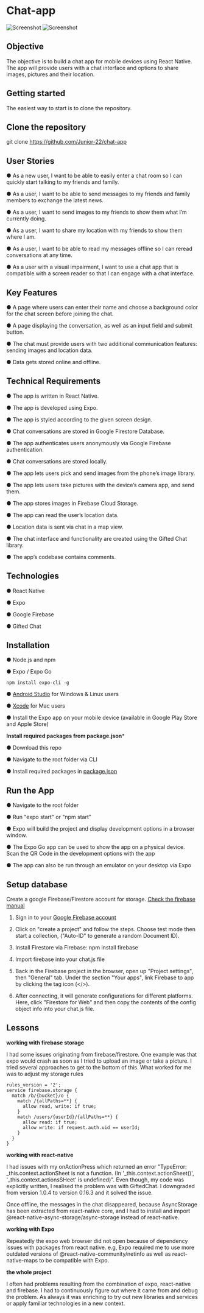 # Chat-app

![Screenshot](screenshot1.png)
![Screenshot](screenshot2.png)

## Objective

The objective is to build a chat app for mobile devices using React Native. The app will provide users with a chat interface and options to share images, pictures and their location.


## Getting started
The easiest way to start is to clone the repository.


## Clone the repository

git clone https://github.com/Junior-22/chat-app


## User Stories

● As a new user, I want to be able to easily enter a chat room so I can quickly start talking to my
friends and family.

● As a user, I want to be able to send messages to my friends and family members to exchange
the latest news.

● As a user, I want to send images to my friends to show them what I’m currently doing.

● As a user, I want to share my location with my friends to show them where I am.

● As a user, I want to be able to read my messages offline so I can reread conversations at any
time.

● As a user with a visual impairment, I want to use a chat app that is compatible with a screen
reader so that I can engage with a chat interface.


## Key Features

● A page where users can enter their name and choose a background color for the chat screen
before joining the chat.

● A page displaying the conversation, as well as an input field and submit button.

● The chat must provide users with two additional communication features: sending images
and location data.

● Data gets stored online and offline.


## Technical Requirements

● The app is written in React Native.

● The app is developed using Expo.

● The app is styled according to the given screen design.

● Chat conversations are stored in Google Firestore Database.

● The app authenticates users anonymously via Google Firebase authentication.

● Chat conversations are stored locally.

● The app lets users pick and send images from the phone’s image library.

● The app lets users take pictures with the device’s camera app, and send them.

● The app stores images in Firebase Cloud Storage.

● The app can read the user’s location data.

● Location data is sent via chat in a map view.

● The chat interface and functionality are created using the Gifted Chat library.

● The app’s codebase contains comments.


## Technologies

● React Native

● Expo

● Google Firebase

● Gifted Chat


## Installation

● Node.js and npm

● Expo / Expo Go

    npm install expo-cli -g

● [Android Studio](https://developer.android.com/studio) for Windows & Linux users

● [Xcode](https://developer.apple.com/xcode/) for Mac users

● Install the Expo app on your mobile device (available in Google Play Store and Apple Store)


**Install required packages from package.json***

● Download this repo

● Navigate to the root folder via CLI

● Install required packages in [package.json](https://github.com/Junior-22/chat-app/blob/main/package.json)


## Run the App

● Navigate to the root folder

● Run "expo start" or "npm start"

● Expo will build the project and display development options in a browser window.

● The Expo Go app can be used to show the app on a physical device. Scan the QR Code in the development options with the app

● The app can also be run through an emulator on your desktop via Expo

## Setup database

Create a google Firebase/Firestore account for storage. [Check the firebase manual](https://firebase.google.com/docs/web/setup")

1. Sign in to your [Google Firebase account](https://firebase.google.com/)

2. Click on "create a project" and follow the steps. Choose test mode then start a collection, ("Auto-ID" to generate a random Document ID).

3. Install Firestore via Firebase: npm install firebase

4. Import firebase into your chat.js file

5. Back in the Firebase project in the browser, open up "Project settings", then "General" tab. Under the section "Your apps", link Firebase to app by clicking the tag icon (</>).

6. After connecting, it will generate configurations for different platforms. Here, click "Firestore for Web" and then copy the contents of the config object info into your chat.js file.

## Lessons

**working with firebase storage**

I had some issues originating from firebase/firestore. One example was that expo would crash as soon as I tried to upload an image or take a picture. I tried several approaches to get to the bottom of this. What worked for me was to adjust my storage rules

    rules_version = '2';
    service firebase.storage {
      match /b/{bucket}/o {
        match /{allPaths=**} {
          allow read, write: if true;
        }
        match /users/{userId}/{allPaths=**} {
          allow read: if true;
          allow write: if request.auth.uid == userId;
        }
      }
    }

**working with react-native**

I had issues with my onActionPress which returned an error "TypeError: _this.context.actionSheet is not a function. (In '_this.context.actionSheet()', '_this.context.actionsSHeet' is undefined)". Even though, my code was explicitly written, I realised the problem was with GiftedChat. I downgraded from version 1.0.4 to version 0.16.3 and it solved the issue.

Once offline, the messages in the chat disappeared, because AsyncStorage has been extracted from react-native core, and I had to install and import @react-native-async-storage/async-storage instead of react-native.

**working with Expo**

Repeatedly the expo web browser did not open because of dependency issues with packages from react native. e.g, Expo required me to use more outdated versions of @react-native-community/netinfo as well as react-native-maps to be compatible with Expo.

**the whole project**

I often had problems resulting from the combination of expo, react-native and firebase. I had to continuously figure out where it came from and debug the problem. As always it was enriching to try out new libraries and services or apply familiar technologies in a new context.

